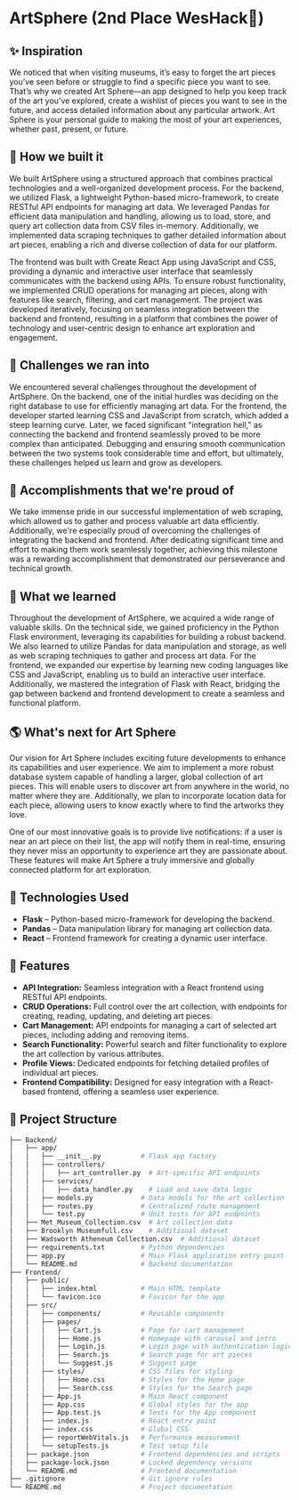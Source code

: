 # ArtSphere (2nd Place WesHack🥳)

## ✨ Inspiration
We noticed that when visiting museums, it’s easy to forget the art pieces you’ve seen before or struggle to find a specific piece you want to see. That’s why we created Art Sphere—an app designed to help you keep track of the art you’ve explored, create a wishlist of pieces you want to see in the future, and access detailed information about any particular artwork. Art Sphere is your personal guide to making the most of your art experiences, whether past, present, or future.

## 🚀 How we built it
We built ArtSphere using a structured approach that combines practical technologies and a well-organized development process. For the backend, we utilized Flask, a lightweight Python-based micro-framework, to create RESTful API endpoints for managing art data. We leveraged Pandas for efficient data manipulation and handling, allowing us to load, store, and query art collection data from CSV files in-memory. Additionally, we implemented data scraping techniques to gather detailed information about art pieces, enabling a rich and diverse collection of data for our platform.

The frontend was built with Create React App using JavaScript and CSS, providing a dynamic and interactive user interface that seamlessly communicates with the backend using APIs. To ensure robust functionality, we implemented CRUD operations for managing art pieces, along with features like search, filtering, and cart management. The project was developed iteratively, focusing on seamless integration between the backend and frontend, resulting in a platform that combines the power of technology and user-centric design to enhance art exploration and engagement.

## 💢 Challenges we ran into
We encountered several challenges throughout the development of ArtSphere. On the backend, one of the initial hurdles was deciding on the right database to use for efficiently managing art data. For the frontend, the developer started learning CSS and JavaScript from scratch, which added a steep learning curve. Later, we faced significant "integration hell," as connecting the backend and frontend seamlessly proved to be more complex than anticipated. Debugging and ensuring smooth communication between the two systems took considerable time and effort, but ultimately, these challenges helped us learn and grow as developers.

## 🎉 Accomplishments that we're proud of
We take immense pride in our successful implementation of web scraping, which allowed us to gather and process valuable art data efficiently. Additionally, we're especially proud of overcoming the challenges of integrating the backend and frontend. After dedicating significant time and effort to making them work seamlessly together, achieving this milestone was a rewarding accomplishment that demonstrated our perseverance and technical growth.

## 💫 What we learned
Throughout the development of ArtSphere, we acquired a wide range of valuable skills. On the technical side, we gained proficiency in the Python Flask environment, leveraging its capabilities for building a robust backend. We also learned to utilize Pandas for data manipulation and storage, as well as web scraping techniques to gather and process art data. For the frontend, we expanded our expertise by learning new coding languages like CSS and JavaScript, enabling us to build an interactive user interface. Additionally, we mastered the integration of Flask with React, bridging the gap between backend and frontend development to create a seamless and functional platform.

## 🌎 What's next for Art Sphere
Our vision for Art Sphere includes exciting future developments to enhance its capabilities and user experience. We aim to implement a more robust database system capable of handling a larger, global collection of art pieces. This will enable users to discover art from anywhere in the world, no matter where they are. Additionally, we plan to incorporate location data for each piece, allowing users to know exactly where to find the artworks they love.

One of our most innovative goals is to provide live notifications: if a user is near an art piece on their list, the app will notify them in real-time, ensuring they never miss an opportunity to experience art they are passionate about. These features will make Art Sphere a truly immersive and globally connected platform for art exploration.


## 🔧 Technologies Used

- **Flask** – Python-based micro-framework for developing the backend.
- **Pandas** – Data manipulation library for managing art collection data.
- **React** – Frontend framework for creating a dynamic user interface.


## 💫 Features

- **API Integration:** Seamless integration with a React frontend using RESTful API endpoints.
- **CRUD Operations:** Full control over the art collection, with endpoints for creating, reading, updating, and deleting art pieces.
- **Cart Management:** API endpoints for managing a cart of selected art pieces, including adding and removing items.
- **Search Functionality:** Powerful search and filter functionality to explore the art collection by various attributes.
- **Profile Views:** Dedicated endpoints for fetching detailed profiles of individual art pieces.
- **Frontend Compatibility:** Designed for easy integration with a React-based frontend, offering a seamless user experience.

## 📁 Project Structure

```bash
├── Backend/
│   ├── app/
│   │   ├── __init__.py          # Flask app factory
│   │   ├── controllers/
│   │   │   ├── art_controller.py  # Art-specific API endpoints
│   │   ├── services/
│   │   │   ├── data_handler.py    # Load and save data logic
│   │   ├── models.py            # Data models for the art collection
│   │   ├── routes.py            # Centralized route management
│   │   └── test.py              # Unit tests for API endpoints
│   ├── Met_Museum_Collection.csv  # Art collection data
│   ├── Brooklyn Museumfull.csv    # Additional dataset
│   ├── Wadsworth Atheneum Collection.csv  # Additional dataset
│   ├── requirements.txt         # Python dependencies
│   ├── app.py                   # Main Flask application entry point
│   └── README.md                # Backend documentation
├── Frontend/
│   ├── public/
│   │   ├── index.html           # Main HTML template
│   │   └── favicon.ico          # Favicon for the app
│   ├── src/
│   │   ├── components/          # Reusable components
│   │   ├── pages/
│   │   │   ├── Cart.js          # Page for cart management
│   │   │   ├── Home.js          # Homepage with carousel and intro
│   │   │   ├── Login.js         # Login page with authentication logic
│   │   │   ├── Search.js        # Search page for art pieces
│   │   │   └── Suggest.js       # Suggest page 
│   │   ├── styles/              # CSS files for styling
│   │   │   ├── Home.css         # Styles for the Home page
│   │   │   ├── Search.css       # Styles for the Search page
│   │   ├── App.js               # Main React component
│   │   ├── App.css              # Global styles for the app
│   │   ├── App.test.js          # Tests for the App component
│   │   ├── index.js             # React entry point
│   │   ├── index.css            # Global CSS
│   │   ├── reportWebVitals.js   # Performance measurement
│   │   └── setupTests.js        # Test setup file
│   ├── package.json             # Frontend dependencies and scripts
│   ├── package-lock.json        # Locked dependency versions
│   └── README.md                # Frontend documentation
├── .gitignore                   # Git ignore rules
└── README.md                    # Project documentation

